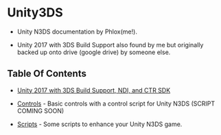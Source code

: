 # Unity3DS

* Unity N3DS documentation by Phlox(me!).

* Unity 2017 with 3DS Build Support also found by me but originally backed up onto drive (google drive) by someone else.

## Table Of Contents

* [Unity 2017 with 3DS Build Support, NDI, and CTR SDK](https://archive.org/details/unity-2017-3ds-sdk_202308_202308)

* [Controls](https://github.com/yophlox/Unity/blob/N3DS/Controls/Controls.md) - Basic controls with a control script for Unity N3DS (SCRIPT COMING SOON)

* [Scripts](https://github.com/yophlox/Unity/tree/N3DS/Scripts) - Some scripts to enhance your Unity N3DS game.
